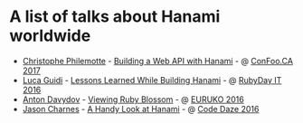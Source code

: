 # A list of talks about Hanami worldwide

- [Christophe Philemotte](https://twitter.com/_toch) - [Building a Web API with Hanami](https://speakerdeck.com/toch/build-a-web-api-with-hanami) - @ [ConFoo.CA 2017](https://confoo.ca/en)
- [Luca Guidi](https://twitter.com/jodosha) - [Lessons Learned While Building Hanami](https://speakerdeck.com/jodosha/lessons-learned-while-building-hanami) - @ [RubyDay IT 2016](http://www.rubyday.it/)
- [Anton Davydov](https://twitter.com/anton_davydov) - [Viewing Ruby Blossom](https://www.youtube.com/watch?v=3L6I4UoK8xM) - @ [EURUKO 2016](http://euruko2016.org/)
- [Jason Charnes](https://twitter.com/jmcharnes) - [A Handy Look at Hanami](https://www.youtube.com/watch?v=99mCHPZ-Qro) - @ [Code Daze 2016](http://www.codedaze.io/)
